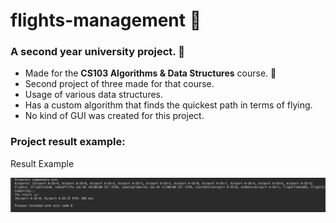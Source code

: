 # flights-management 🚦
<h3>A second year university project. 🚥</h3>
<ul>
  <li>Made for the <b>CS103 Algorithms & Data Structures</b> course. 🍏</li>
  <li>Second project of three made for that course.</li>
  <li>Usage of various data structures.</li>
  <li>Has a custom algorithm that finds the quickest path in terms of flying.</li>
  <li>No kind of GUI was created for this project.</li>
</ul>
<h3>Project result example:</h3>
<p>Result Example</p>
<img src="screen-shots/example-1.png" alt="Example 1">



